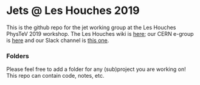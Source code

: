 # Jets @ Les Houches 2019

This is the github repo for the jet working group at the Les Houches PhysTeV 2019 workshop.  The Les Houches wiki is [here](https://phystev.cnrs.fr/wiki/2019:groups:sm:start); our CERN e-group is [here](https://simba3.web.cern.ch/simba3/SelfSubscription.aspx?groupName=houches-2019-topics-jets) and our Slack channel is [this one](https://join.slack.com/t/jetsatleshouches2017/shared_invite/enQtNjQ5MTQxODc5MTExLWU2OGE3NzUyZWI0YWJlOWYzOTM1Yjc2YTNhYjQzOTJmZjNlYTQ4OTVmMTA2OTIyNWQ2N2Y4NWVlOTZlYjkwZTU).

### Folders

Please feel free to add a folder for any (sub)project you are working on!  This repo can contain code, notes, etc.

